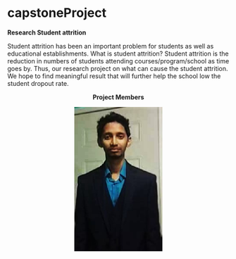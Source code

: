 # capstoneProject
<b align = "center">Research Student attrition</b>
<p align="left">
  Student attrition has been an important problem for students as well as educational establishments. What is student attrition? Student attrition is the reduction in numbers of students attending courses/program/school as time goes by. Thus, our research project on what can cause the student attrition. We hope to find meaningful result that will further help the school low the student dropout rate.
</p>

<center><b>Project Members</b></center>
<p align="center">
    <img src="https://github.com/ryankall/capstoneProject/blob/master/file_thumb.jpg" width="200"/>
</p>
<p
  My name is Ryan Kallicharran. I am an aspiring 
  computer science student who hopes is to be an 
  expert in data analytics field one day. My other 
  interest lie in Big Data and Machine learning. 
</p>


